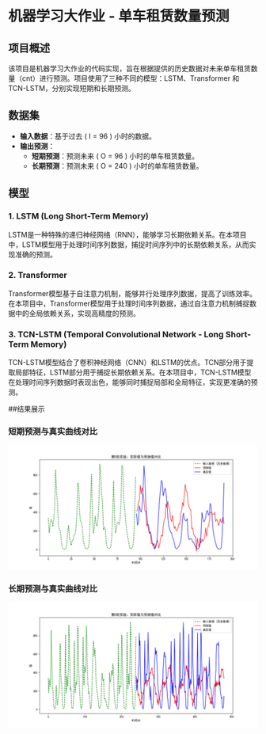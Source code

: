 # 机器学习大作业 - 单车租赁数量预测

## 项目概述
该项目是机器学习大作业的代码实现，旨在根据提供的历史数据对未来单车租赁数量（cnt）进行预测。项目使用了三种不同的模型：LSTM、Transformer 和 TCN-LSTM，分别实现短期和长期预测。

## 数据集
- **输入数据**：基于过去 \( I = 96 \) 小时的数据。
- **输出预测**：
  - **短期预测**：预测未来 \( O = 96 \) 小时的单车租赁数量。
  - **长期预测**：预测未来 \( O = 240 \) 小时的单车租赁数量。

## 模型
### 1. LSTM (Long Short-Term Memory)
LSTM是一种特殊的递归神经网络（RNN），能够学习长期依赖关系。在本项目中，LSTM模型用于处理时间序列数据，捕捉时间序列中的长期依赖关系，从而实现准确的预测。

### 2. Transformer
Transformer模型基于自注意力机制，能够并行处理序列数据，提高了训练效率。在本项目中，Transformer模型用于处理时间序列数据，通过自注意力机制捕捉数据中的全局依赖关系，实现高精度的预测。

### 3. TCN-LSTM (Temporal Convolutional Network - Long Short-Term Memory)
TCN-LSTM模型结合了卷积神经网络（CNN）和LSTM的优点。TCN部分用于提取局部特征，LSTM部分用于捕捉长期依赖关系。在本项目中，TCN-LSTM模型在处理时间序列数据时表现出色，能够同时捕捉局部和全局特征，实现更准确的预测。


##结果展示
### 短期预测与真实曲线对比
![短期预测与真实曲线对比](TCN-LSTM/TCN-LSTM-96/comparison_5.png)

### 长期预测与真实曲线对比
![长期预测与真实曲线对比](TCN-LSTM/TCN-LSTM-240/comparison_5.png)
